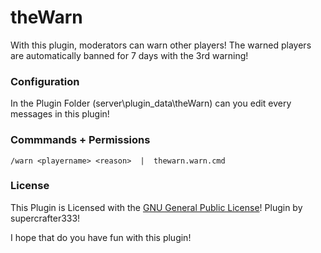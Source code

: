 # theWarn
With this plugin, moderators can warn other players! The warned players are automatically banned for 7 days with the 3rd warning!

### Configuration
In the Plugin Folder (server\plugin_data\theWarn) can you edit every messages in this plugin!

### Commmands + Permissions
``/warn <playername> <reason>  |  thewarn.warn.cmd``

### License
This Plugin is Licensed with the [GNU General Public License](/LICENSE)! Plugin by supercrafter333!


I hope that do you have fun with this plugin!
